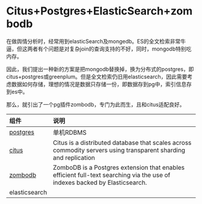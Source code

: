 # Citus+Postgres+ElasticSearch+zombodb

在做舆情分析时，经常用到elasticSearch及mongedb。ES的全文检索非常牛逼，但这两者有个问题是对复杂join的查询支持的不好，同时，mongodb特别吃内存。

因此，我们提出一种新的方案是把mongodb替换掉，换为分布式的postgres，即citus+postgres或greenplum。但是全文检索仍旧用elasticsearch，因此需要考虑数据如何存储，理想的情况是数据只存储一份，即数据存到pg中，索引信息存到es中。

那么，就引出了一个pg插件zombodb，专门为此而生，且和citus适配良好。

| 组件 | 说明 |
| :--- | :--- |
| [postgres](https://github.com/postgres/postgres) | 单机RDBMS |
| [citus](https://github.com/citusdata) | Citus is a distributed database that scales across commodity servers using transparent sharding and replication |
| [zombodb](https://github.com/zombodb/zombodb) | ZomboDB is a Postgres extension that enables efficient full-text searching via the use of indexes backed by Elasticsearch. |
| elasticsearch |  |



